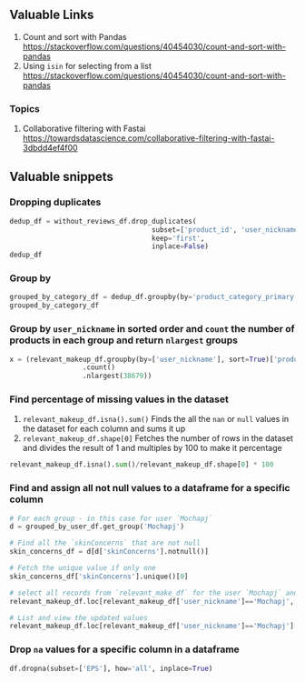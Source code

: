## Valuable Links 

1. Count and sort with Pandas https://stackoverflow.com/questions/40454030/count-and-sort-with-pandas
2. Using `isin` for selecting from a list https://stackoverflow.com/questions/40454030/count-and-sort-with-pandas


### Topics

1. Collaborative filtering with Fastai https://towardsdatascience.com/collaborative-filtering-with-fastai-3dbdd4ef4f00

## Valuable snippets

### Dropping duplicates
```python
dedup_df = without_reviews_df.drop_duplicates(
                                   subset=['product_id', 'user_nickname', 'review_text'], 
                                   keep='first', 
                                   inplace=False)
dedup_df
```

### Group by

```python
grouped_by_category_df = dedup_df.groupby(by='product_category_primary')
grouped_by_category_df
```

### Group by `user_nickname` in sorted order and `count` the number of products in each group and return `nlargest` groups

```python
x = (relevant_makeup_df.groupby(by=['user_nickname'], sort=True)['product']
                  .count()
                  .nlargest(38679))
```

### Find percentage of missing values in the dataset

1. `relevant_makeup_df.isna().sum()` Finds the all the `nan` or `null` values in the dataset for each column
    and sums it up
2.  `relevant_makeup_df.shape[0]` Fetches the number of rows in the dataset and divides the result of 1 and multiples by 100 to make it percentage
```python
relevant_makeup_df.isna().sum()/relevant_makeup_df.shape[0] * 100
```

### Find and assign all not null values to a dataframe for a specific column

```python
# For each group - in this case for user `Mochapj`
d = grouped_by_user_df.get_group('Mochapj')

# Find all the `skinConcerns` that are not null
skin_concerns_df = d[d['skinConcerns'].notnull()]

# Fetch the unique value if only one
skin_concerns_df['skinConcerns'].unique()[0]

# select all records from `relevant_make_df` for the user `Mochapj` and assign the attribute `skinConcerns` with the value `aging`
relevant_makeup_df.loc[relevant_makeup_df['user_nickname']=='Mochapj', 'skinConcerns'] = 'aging'

# List and view the updated values
relevant_makeup_df.loc[relevant_makeup_df['user_nickname']=='Mochapj']
```

### Drop `na` values for a specific column in a dataframe

```python
df.dropna(subset=['EPS'], how='all', inplace=True)
```
